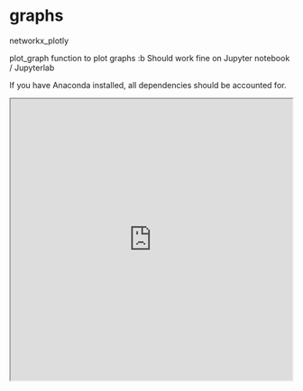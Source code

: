 # graphs
networkx_plotly

plot_graph function to plot graphs :b
Should work fine on Jupyter notebook / Jupyterlab

If you have Anaconda installed, all dependencies should be accounted for.


 <iframe width='500' height='500' src='https://www.youtube.com/embed/enMumwvLAug'></iframe>

